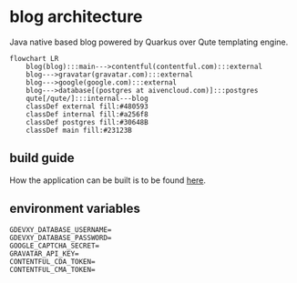 # blog architecture

Java native based blog powered by Quarkus over Qute templating engine.

```mermaid
flowchart LR
    blog(blog):::main--->contentful(contentful.com):::external
    blog--->gravatar(gravatar.com):::external
    blog--->google(google.com):::external
    blog--->database[(postgres at aivencloud.com)]:::postgres
    qute[/qute/]:::internal---blog
    classDef external fill:#480593
    classDef internal fill:#a256f8
    classDef postgres fill:#30648B
    classDef main fill:#23123B
```

## build guide

How the application can be built is to be found [here](./doc/build.md).

## environment variables

```shell
GDEVXY_DATABASE_USERNAME=
GDEVXY_DATABASE_PASSWORD=
GOOGLE_CAPTCHA_SECRET=
GRAVATAR_API_KEY=
CONTENTFUL_CDA_TOKEN=
CONTENTFUL_CMA_TOKEN=
```
